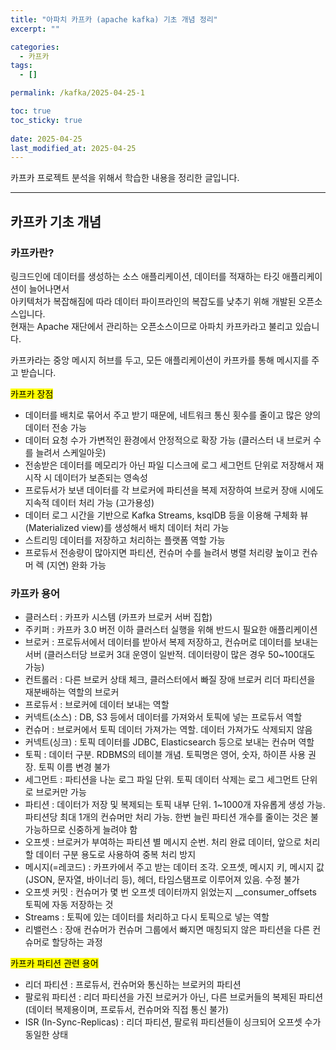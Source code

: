 ```yaml
---
title: "아파치 카프카 (apache kafka) 기초 개념 정리"
excerpt: ""

categories:
  - 카프카
tags:
  - []

permalink: /kafka/2025-04-25-1

toc: true
toc_sticky: true
 
date: 2025-04-25
last_modified_at: 2025-04-25
---
```


카프카 프로젝트 분석을 위해서 학습한 내용을 정리한 글입니다.

---

## 카프카 기초 개념

### 카프카란?
링크드인에 데이터를 생성하는 소스 애플리케이션, 데이터를 적재하는 타깃 애플리케이션이 늘어나면서  
아키텍처가 복잡해짐에 따라 데이터 파이프라인의 복잡도를 낮추기 위해 개발된 오픈소스입니다.  
현재는 Apache 재단에서 관리하는 오픈소스이므로 아파치 카프카라고 불리고 있습니다.

카프카라는 중앙 메시지 허브를 두고, 모든 애플리케이션이 카프카를 통해 메시지를 주고 받습니다.

<mark>카프카 장점</mark>
- 데이터를 배치로 묶어서 주고 받기 때문에, 네트워크 통신 횟수를 줄이고 많은 양의 데이터 전송 가능
- 데이터 요청 수가 가변적인 환경에서 안정적으로 확장 가능 (클러스터 내 브로커 수를 늘려서 스케일아웃)
- 전송받은 데이터를 메모리가 아닌 파일 디스크에 로그 세그먼트 단위로 저장해서 재시작 시 데이터가 보존되는 영속성
- 프로듀서가 보낸 데이터를 각 브로커에 파티션을 복제 저장하여 브로커 장애 시에도 지속적 데이터 처리 가능 (고가용성)
- 데이터 로그 시간을 기반으로 Kafka Streams, ksqlDB 등을 이용해 구체화 뷰(Materialized view)를 생성해서 배치 데이터 처리 가능
- 스트리밍 데이터를 저장하고 처리하는 플랫폼 역할 가능
- 프로듀서 전송량이 많아지면 파티션, 컨슈머 수를 늘려서 병렬 처리량 높이고 컨슈머 렉 (지연) 완화 가능

### 카프카 용어
- 클러스터 : 카프카 시스템 (카프카 브로커 서버 집합)
- 주키퍼 : 카프카 3.0 버전 이하 클러스터 실행을 위해 반드시 필요한 애플리케이션
- 브로커 : 프로듀서에서 데이터를 받아서 복제 저장하고, 컨슈머로 데이터를 보내는 서버 (클러스터당 브로커 3대 운영이 일반적. 데이터량이 많은 경우 50~100대도 가능)
- 컨트롤러 : 다른 브로커 상태 체크, 클러스터에서 빠질 장애 브로커 리더 파티션을 재분배하는 역할의 브로커
- 프로듀서 : 브로커에 데이터 보내는 역할
- 커넥트(소스) : DB, S3 등에서 데이터를 가져와서 토픽에 넣는 프로듀서 역할
- 컨슈머 : 브로커에서 토픽 데이터 가져가는 역할. 데이터 가져가도 삭제되지 않음
- 커넥트(싱크) : 토픽 데이터를 JDBC, Elasticsearch 등으로 보내는 컨슈머 역할
- 토픽 : 데이터 구분. RDBMS의 테이블 개념. 토픽명은 영어, 숫자, 하이픈 사용 권장. 토픽 이름 변경 불가
- 세그먼트 : 파티션을 나눈 로그 파일 단위. 토픽 데이터 삭제는 로그 세그먼트 단위로 브로커만 가능
- 파티션 : 데이터가 저장 및 복제되는 토픽 내부 단위. 1~1000개 자유롭게 생성 가능. 파티션당 최대 1개의 컨슈머만 처리 가능. 한번 늘린 파티션 개수를 줄이는 것은 불가능하므로 신중하게 늘려야 함
- 오프셋 : 브로커가 부여하는 파티션 별 메시지 순번. 처리 완료 데이터, 앞으로 처리할 데이터 구분 용도로 사용하여 중복 처리 방지
- 메시지(=레코드) : 카프카에서 주고 받는 데이터 조각. 오프셋, 메시지 키, 메시지 값(JSON, 문자열, 바이너리 등), 헤더, 타임스탬프로 이루어져 있음. 수정 불가
- 오프셋 커밋 : 컨슈머가 몇 번 오프셋 데이터까지 읽었는지 __consumer_offsets 토픽에 자동 저장하는 것
- Streams : 토픽에 있는 데이터를 처리하고 다시 토픽으로 넣는 역할
- 리밸런스 : 장애 컨슈머가 컨슈머 그룹에서 빠지면 매칭되지 않은 파티션을 다른 컨슈머로 할당하는 과정

<mark>카프카 파티션 관련 용어</mark>
- 리더 파티션 : 프로듀서, 컨슈머와 통신하는 브로커의 파티션
- 팔로워 파티션 : 리더 파티션을 가진 브로커가 아닌, 다른 브로커들의 복제된 파티션 (데이터 복제용이며, 프로듀서, 컨슈머와 직접 통신 불가)
- ISR (In-Sync-Replicas) : 리더 파티션, 팔로워 파티션들이 싱크되어 오프셋 수가 동일한 상태
